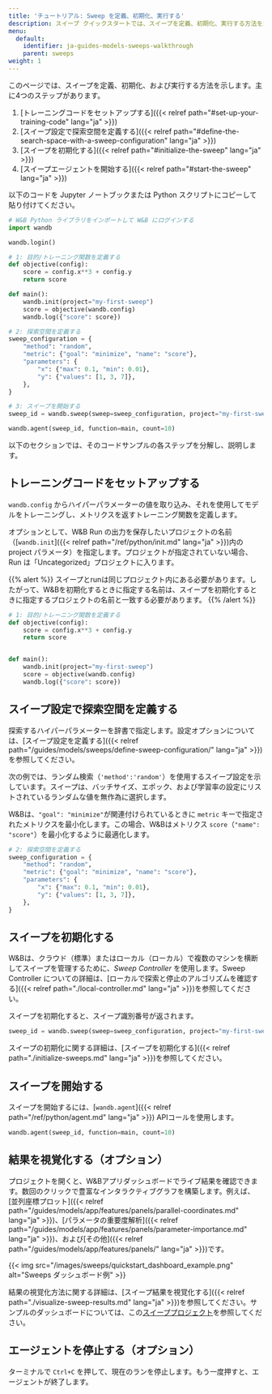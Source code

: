 ```yaml
---
title: 'チュートリアル: Sweep を定義、初期化、実行する'
description: スイープ クイックスタートでは、スイープを定義、初期化、実行する方法を示します。主な手順は4つあります。
menu:
  default:
    identifier: ja-guides-models-sweeps-walkthrough
    parent: sweeps
weight: 1
---
```


このページでは、スイープを定義、初期化、および実行する方法を示します。主に4つのステップがあります。

1. [トレーニングコードをセットアップする]({{< relref path="#set-up-your-training-code" lang="ja" >}})
2. [スイープ設定で探索空間を定義する]({{< relref path="#define-the-search-space-with-a-sweep-configuration" lang="ja" >}})
3. [スイープを初期化する]({{< relref path="#initialize-the-sweep" lang="ja" >}})
4. [スイープエージェントを開始する]({{< relref path="#start-the-sweep" lang="ja" >}})

以下のコードを Jupyter ノートブックまたは Python スクリプトにコピーして貼り付けてください。

```python 
# W&B Python ライブラリをインポートして W&B にログインする
import wandb

wandb.login()

# 1: 目的/トレーニング関数を定義する
def objective(config):
    score = config.x**3 + config.y
    return score

def main():
    wandb.init(project="my-first-sweep")
    score = objective(wandb.config)
    wandb.log({"score": score})

# 2: 探索空間を定義する
sweep_configuration = {
    "method": "random",
    "metric": {"goal": "minimize", "name": "score"},
    "parameters": {
        "x": {"max": 0.1, "min": 0.01},
        "y": {"values": [1, 3, 7]},
    },
}

# 3: スイープを開始する
sweep_id = wandb.sweep(sweep=sweep_configuration, project="my-first-sweep")

wandb.agent(sweep_id, function=main, count=10)
```

以下のセクションでは、そのコードサンプルの各ステップを分解し、説明します。

## トレーニングコードをセットアップする

`wandb.config` からハイパーパラメーターの値を取り込み、それを使用してモデルをトレーニングし、メトリクスを返すトレーニング関数を定義します。

オプションとして、W&B Run の出力を保存したいプロジェクトの名前（[`wandb.init`]({{< relref path="/ref/python/init.md" lang="ja" >}})内のproject パラメータ）を指定します。プロジェクトが指定されていない場合、Run は「Uncategorized」プロジェクトに入ります。

{{% alert %}}
スイープとrunは同じプロジェクト内にある必要があります。したがって、W&Bを初期化するときに指定する名前は、スイープを初期化するときに指定するプロジェクトの名前と一致する必要があります。
{{% /alert %}}

```python
# 1: 目的/トレーニング関数を定義する
def objective(config):
    score = config.x**3 + config.y
    return score


def main():
    wandb.init(project="my-first-sweep")
    score = objective(wandb.config)
    wandb.log({"score": score})
```

## スイープ設定で探索空間を定義する

探索するハイパーパラメーターを辞書で指定します。設定オプションについては、[スイープ設定を定義する]({{< relref path="/guides/models/sweeps/define-sweep-configuration/" lang="ja" >}})を参照してください。

次の例では、ランダム検索（`'method':'random'`）を使用するスイープ設定を示しています。スイープは、バッチサイズ、エポック、および学習率の設定にリストされているランダムな値を無作為に選択します。

W&Bは、`"goal": "minimize"`が関連付けられているときに `metric` キーで指定されたメトリクスを最小化します。この場合、W&Bはメトリクス `score`（`"name": "score"`）を最小化するように最適化します。

```python
# 2: 探索空間を定義する
sweep_configuration = {
    "method": "random",
    "metric": {"goal": "minimize", "name": "score"},
    "parameters": {
        "x": {"max": 0.1, "min": 0.01},
        "y": {"values": [1, 3, 7]},
    },
}
```

## スイープを初期化する

W&Bは、クラウド（標準）またはローカル（ローカル）で複数のマシンを横断してスイープを管理するために、_Sweep Controller_ を使用します。Sweep Controller についての詳細は、[ローカルで探索と停止のアルゴリズムを確認する]({{< relref path="./local-controller.md" lang="ja" >}})を参照してください。

スイープを初期化すると、スイープ識別番号が返されます。

```python
sweep_id = wandb.sweep(sweep=sweep_configuration, project="my-first-sweep")
```

スイープの初期化に関する詳細は、[スイープを初期化する]({{< relref path="./initialize-sweeps.md" lang="ja" >}})を参照してください。

## スイープを開始する

スイープを開始するには、[`wandb.agent`]({{< relref path="/ref/python/agent.md" lang="ja" >}}) APIコールを使用します。

```python
wandb.agent(sweep_id, function=main, count=10)
```

## 結果を視覚化する（オプション）

プロジェクトを開くと、W&Bアプリダッシュボードでライブ結果を確認できます。数回のクリックで豊富なインタラクティブグラフを構築します。例えば、[並列座標プロット]({{< relref path="/guides/models/app/features/panels/parallel-coordinates.md" lang="ja" >}})、[パラメータの重要度解析]({{< relref path="/guides/models/app/features/panels/parameter-importance.md" lang="ja" >}})、および[その他]({{< relref path="/guides/models/app/features/panels/" lang="ja" >}})です。

{{< img src="/images/sweeps/quickstart_dashboard_example.png" alt="Sweeps ダッシュボード例" >}}

結果の視覚化方法に関する詳細は、[スイープ結果を視覚化する]({{< relref path="./visualize-sweep-results.md" lang="ja" >}})を参照してください。サンプルのダッシュボードについては、この[スイーププロジェクト](https://wandb.ai/anmolmann/pytorch-cnn-fashion/sweeps/pmqye6u3)を参照してください。

## エージェントを停止する（オプション）

ターミナルで `Ctrl+C` を押して、現在のランを停止します。もう一度押すと、エージェントが終了します。